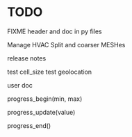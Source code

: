 # TODO

FIXME header and doc in py files

Manage HVAC
Split and coarser MESHes

release notes

test cell_size
test geolocation

user doc

progress_begin(min, max)

progress_update(value)

progress_end()
